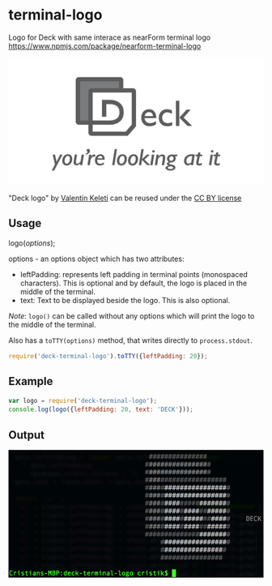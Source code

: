 # terminal-logo

Logo for Deck with same interace as nearForm terminal logo https://www.npmjs.com/package/nearform-terminal-logo


![image](./img/deck_logo_03.png)

"Deck logo" by [Valentin Keleti](https://www.flickr.com/photos/valke04) can be reused under the [CC BY license](https://creativecommons.org/licenses/by/4.0/)


## Usage
logo(_options_);

options - an options object which has two attributes:
- leftPadding: represents left padding in terminal points (monospaced characters). This is optional and by default, the logo is placed in the middle of the terminal.
- text: Text to be displayed beside the logo. This is also optional.

_Note_: `logo()` can be called without any options which will print the logo to the middle of the terminal.


Also has a `toTTY(options)` method, that writes directly to `process.stdout`. 


```javascript
require('deck-terminal-logo').toTTY({leftPadding: 20});
``` 

## Example

```javascript
var logo = require('deck-terminal-logo');
console.log(logo({leftPadding: 20, text: 'DECK'}));
```

## Output

![image](./img/deck-logo.png)



